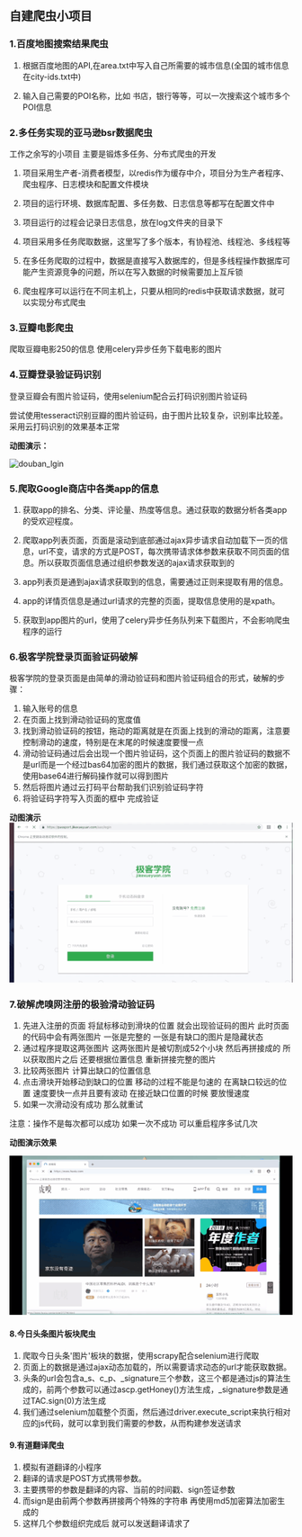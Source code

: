 ## 自建爬虫小项目

### 1.百度地图搜索结果爬虫
1. 根据百度地图的API,在area.txt中写入自己所需要的城市信息(全国的城市信息在city-ids.txt中)

2. 输入自己需要的POI名称，比如 书店，银行等等，可以一次搜索这个城市多个POI信息


### 2.多任务实现的亚马逊bsr数据爬虫
工作之余写的小项目  主要是锻炼多任务、分布式爬虫的开发

1. 项目采用生产者-消费者模型，以redis作为缓存中介，项目分为生产者程序、爬虫程序、日志模块和配置文件模块

2. 项目的运行环境、数据库配置、多任务数、日志信息等都写在配置文件中

3. 项目运行的过程会记录日志信息，放在log文件夹的目录下

4. 项目采用多任务爬取数据，这里写了多个版本，有协程池、线程池、多线程等

5. 在多任务爬取的过程中，数据是直接写入数据库的，但是多线程操作数据库可能产生资源竞争的问题，所以在写入数据的时候需要加上互斥锁

6. 爬虫程序可以运行在不同主机上，只要从相同的redis中获取请求数据，就可以实现分布式爬虫


### 3.豆瓣电影爬虫
爬取豆瓣电影250的信息  使用celery异步任务下载电影的图片


### 4.豆瓣登录验证码识别
登录豆瓣会有图片验证码，使用selenium配合云打码识别图片验证码

尝试使用tesseract识别豆瓣的图片验证码，由于图片比较复杂，识别率比较差。采用云打码识别的效果基本正常

**动图演示：**

![douban_lgin](./douban_login/douban_lgin.gif)


### 5.爬取Google商店中各类app的信息
1. 获取app的排名、分类、评论量、热度等信息。通过获取的数据分析各类app的受欢迎程度。

2. 爬取app列表页面，页面是滚动到底部通过ajax异步请求自动加载下一页的信息，url不变，请求的方式是POST，每次携带请求体参数来获取不同页面的信息。所以获取页面信息通过组织参数发送的ajax请求获取到的

3. app列表页是通到ajax请求获取到的信息，需要通过正则来提取有用的信息。

4. app的详情页信息是通过url请求的完整的页面，提取信息使用的是xpath。

5. 获取到app图片的url，使用了celery异步任务队列来下载图片，不会影响爬虫程序的运行


### 6.极客学院登录页面验证码破解
极客学院的登录页面是由简单的滑动验证码和图片验证码组合的形式，破解的步骤：
1. 输入账号的信息
2. 在页面上找到滑动验证码的宽度值
3. 找到滑动验证码的按钮，拖动的距离就是在页面上找到的滑动的距离，注意要控制滑动的速度，特别是在末尾的时候速度要慢一点
4. 滑动验证码通过后会出现一个图片验证码，这个页面上的图片验证码的数据不是url而是一个经过bas64加密的图片的数据，我们通过获取这个加密的数据，使用base64进行解码操作就可以得到图片
5. 然后将图片通过云打码平台帮助我们识别验证码字符
6. 将验证码字符写入页面的框中  完成验证

**动图演示**
![jike_login](./jike_login/jike_login.gif)


### 7.破解虎嗅网注册的极验滑动验证码
1. 先进入注册的页面  将鼠标移动到滑块的位置  就会出现验证码的图片  此时页面的代码中会有两张图片  一张是完整的  一张是有缺口的图片是隐藏状态
2. 通过程序提取这两张图片  这两张图片是被切割成52个小块  然后再拼接成的  所以获取图片之后  还要根据位置信息  重新拼接完整的图片
3. 比较两张图片  计算出缺口的位置信息
4. 点击滑块开始移动到缺口的位置  移动的过程不能是匀速的  在离缺口较远的位置  速度要快一点并且要有波动  在接近缺口位置的时候  要放慢速度
5. 如果一次滑动没有成功  那么就重试

注意：操作不是每次都可以成功  如果一次不成功  可以重启程序多试几次

**动图演示效果**

![1542728658302](./slide_captcha/1542728658302.gif)


#### 8.今日头条图片板块爬虫
1. 爬取今日头条'图片'板块的数据，使用scrapy配合selenium进行爬取
2. 页面上的数据是通过ajax动态加载的，所以需要请求动态的url才能获取数据。
3. 头条的url会包含a_s、c_p、_signature三个参数，这三个都是通过js的算法生成的，前两个参数可以通过ascp.getHoney()方法生成，_signature参数是通过TAC.sign(0)方法生成
4. 我们通过selenium加载整个页面，然后通过driver.execute_script来执行相对应的js代码，就可以拿到我们需要的参数，从而构建参发送请求


#### 9.有道翻译爬虫
1. 模拟有道翻译的小程序
2. 翻译的请求是POST方式携带参数。
3. 主要携带的参数是翻译的内容、当前的时间戳、sign签证参数
4. 而sign是由前两个参数再拼接两个特殊的字符串  再使用md5加密算法加密生成的
5. 这样几个参数组织完成后  就可以发送翻译请求了
